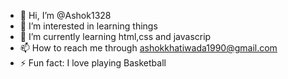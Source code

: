 - 👋 Hi, I’m @Ashok1328
- 👀 I’m interested in learning things
- 🌱 I’m currently learning html,css and javascrip
- 📫 How to reach me through ashokkhatiwada1990@gmail.com
- ⚡ Fun fact: I love playing Basketball

<!---
Ashok1328/Ashok1328 is a ✨ special ✨ repository because its `README.md` (this file) appears on your GitHub profile.
You can click the Preview link to take a look at your changes.
--->
